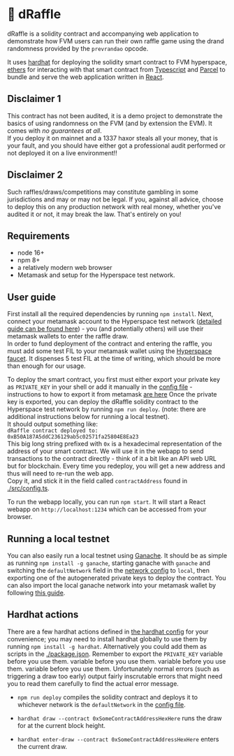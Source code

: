 # 🎲 dRaffle

dRaffle is a solidity contract and accompanying web application to demonstrate how FVM users can run their own raffle game using the drand randomness provided by the `prevrandao` opcode.

It uses [hardhat](https://hardhat.org/) for deploying the solidity smart contract to FVM hyperspace, [ethers](https://docs.ethers.org/v5/) for interacting with that smart contract from [Typescript](https://www.typescriptlang.org/) and [Parcel](https://parceljs.org/) to bundle and serve the web application written in [React](https://reactjs.org/). 

## Disclaimer 1
This contract has not been audited, it is a demo project to demonstrate the basics of using randomness on the FVM (and by extension the EVM). It comes with *no guarantees at all*.   
If you deploy it on mainnet and a 1337 haxor steals all your money, that is your fault, and you should have either got a professional audit performed or not deployed it on a live environment!!

## Disclaimer 2
Such raffles/draws/competitions may constitute gambling in some jurisdictions and may or may not be legal. 
If you, against all advice, choose to deploy this on any production network with real money, whether you've audited it or not, it may break the law. That's entirely on you! 

## Requirements
- node 16+
- npm 8+
- a relatively modern web browser
- Metamask and setup for the Hyperspace test network.

## User guide
First install all the required dependencies by running `npm install`.
Next, connect your metamask account to the Hyperspace test network ([detailed guide can be found here](https://docs.filecoin.io/developers/smart-contracts/how-tos/add-to-metamask/)) - you (and potentially others) will use their metamask wallets to enter the raffle draw.  
In order to fund deployment of the contract and entering the raffle, you must add some test FIL to your metamask wallet using the [Hyperspace faucet](https://hyperspace.yoga/#faucet). It dispenses 5 test FIL at the time of writing, which should be more than enough for our usage.  

To deploy the smart contract, you first must either export your private key as `PRIVATE_KEY` in your shell or add it manually in the [config file](./src/config.ts) - instructions to how to export it from metamask [are here](https://support.metamask.io/hc/en-us/articles/360015289632-How-to-export-an-account-s-private-key)
Once the private key is exported, you can deploy the dRaffle solidity contract to the Hyperspace test network by running `npm run deploy`. (note: there are additional instructions below for running a local testnet).  
It should output something like:  
`dRaffle contract deployed to: 0xB50A187A5ddC236129ab5c02571fa25804E8Ea23`  
This big long string prefixed with `0x` is a hexadecimal representation of the address of your smart contract. We will use it in the webapp to send transactions to the contract directly - think of it a bit like an API web URL but for blockchain. Every time you redeploy, you will get a new address and thus will need to re-run the web app.  
Copy it, and stick it in the field called `contractAddress` found in [./src/config.ts](./src/config.ts).

To run the webapp locally, you can run `npm start`. It will start a React webapp on `http://localhost:1234` which can be accessed from your browser.

## Running a local testnet
You can also easily run a local testnet using [Ganache](https://trufflesuite.com/ganache/).
It should be as simple as running `npm install -g ganache`, starting ganache with `ganache` and switching the `defaultNetwork` field in the [network config](./src/config.ts) to `local`, then exporting one of the autogenerated private keys to deploy the contract. 
You can also import the local ganache network into your metamask wallet by following [this guide](https://www.geeksforgeeks.org/how-to-set-up-ganche-with-metamask/).

## Hardhat actions
There are a few hardhat actions defined in [the hardhat config](./hardhat.config.ts) for your convenience; you may need to install hardhat globally to use them by running `npm install -g hardhat`. Alternatively you could add them as scripts in the [./package.json](./package.json).
Remember to export the `PRIVATE_KEY` variable before you use them. variable before you use them. variable before you use them. variable before you use them.
Unfortunately normal errors (such as triggering a draw too early) output fairly inscrutable errors that might need you to read them carefully to find the actual error message.

- `npm run deploy`
compiles the solidity contract and deploys it to whichever network is the `defaultNetwork` in the [config file](./src/config.ts).

- `hardhat draw --contract 0xSomeContractAddressHexHere`
runs the draw for at the current block height.
 
- `hardhat enter-draw --contract 0xSomeContractAddressHexHere`
enters the current draw.
